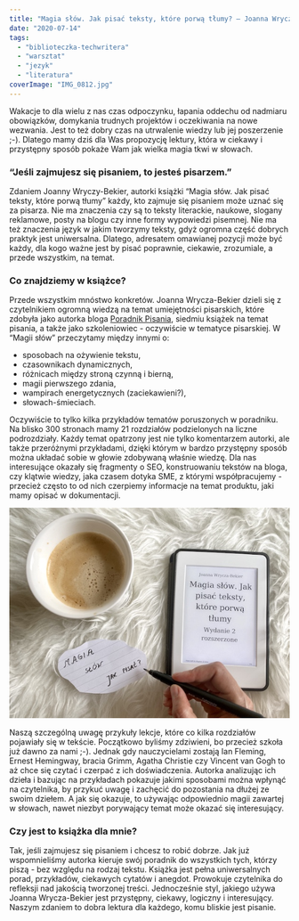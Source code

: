 ```yaml
---
title: "Magia słów. Jak pisać teksty, które porwą tłumy? – Joanna Wrycza-Bekier"
date: "2020-07-14"
tags:
  - "biblioteczka-techwritera"
  - "warsztat"
  - "jezyk"
  - "literatura"
coverImage: "IMG_0812.jpg"
---
```


Wakacje to dla wielu z nas czas odpoczynku, łapania oddechu od nadmiaru
obowiązków, domykania trudnych projektów i oczekiwania na nowe wezwania. Jest to
też dobry czas na utrwalenie wiedzy lub jej poszerzenie ;-). Dlatego mamy dziś
dla Was propozycję lektury, która w ciekawy i przystępny sposób pokaże Wam jak
wielka magia tkwi w słowach.

### “Jeśli zajmujesz się pisaniem, to jesteś pisarzem.”

Zdaniem Joanny Wryczy-Bekier, autorki książki “Magia słów. Jak pisać teksty,
które porwą tłumy” każdy, kto zajmuje się pisaniem może uznać się za pisarza.
Nie ma znaczenia czy są to teksty literackie, naukowe, slogany reklamowe, posty
na blogu czy inne formy wypowiedzi pisemnej. Nie ma też znaczenia język w jakim
tworzymy teksty, gdyż ogromna część dobrych praktyk jest uniwersalna. Dlatego,
adresatem omawianej pozycji może być każdy, dla kogo ważne jest by pisać
poprawnie, ciekawie, zrozumiale, a przede wszystkim, na temat.

### Co znajdziemy w książce?

Przede wszystkim mnóstwo konkretów. Joanna Wrycza-Bekier dzieli się z
czytelnikiem ogromną wiedzą na temat umiejętności pisarskich, które zdobyła jako
autorka bloga [Poradnik Pisania](http://poradnikpisania.pl/), siedmiu książek na
temat pisania, a także jako szkoleniowiec - oczywiście w tematyce pisarskiej. W
“Magii słów” przeczytamy między innymi o:

- sposobach na ożywienie tekstu,
- czasownikach dynamicznych,
- różnicach między stroną czynną i bierną,
- magii pierwszego zdania,
- wampirach energetycznych (zaciekawieni?),
- słowach-śmieciach.

Oczywiście to tylko kilka przykładów tematów poruszonych w poradniku. Na blisko
300 stronach mamy 21 rozdziałów podzielonych na liczne podrozdziały. Każdy temat
opatrzony jest nie tylko komentarzem autorki, ale także przeróżnymi przykładami,
dzięki którym w bardzo przystępny sposób można układać sobie w głowie zdobywaną
właśnie wiedzę. Dla nas interesujące okazały się fragmenty o SEO, konstruowaniu
tekstów na bloga, czy klątwie wiedzy, jaka czasem dotyka SME, z którymi
współpracujemy - przecież często to od nich czerpiemy informacje na temat
produktu, jaki mamy opisać w dokumentacji.

![](images/IMG_0813.jpg)

Naszą szczególną uwagę przykuły lekcje, które co kilka rozdziałów pojawiały się
w tekście. Początkowo byliśmy zdziwieni, bo przecież szkoła już dawno za nami
;-). Jednak gdy nauczycielami zostają Ian Fleming, Ernest Hemingway, bracia
Grimm, Agatha Christie czy Vincent van Gogh to aż chce się czytać i czerpać z
ich doświadczenia. Autorka analizując ich dzieła i bazując na przykładach
pokazuje jakimi sposobami można wpłynąć na czytelnika, by przykuć uwagę i
zachęcić do pozostania na dłużej ze swoim dziełem. A jak się okazuje, to
używając odpowiednio magii zawartej w słowach, nawet niezbyt porywający temat
może okazać się interesujący.

### Czy jest to książka dla mnie?

Tak, jeśli zajmujesz się pisaniem i chcesz to robić dobrze. Jak już
wspomnieliśmy autorka kieruje swój poradnik do wszystkich tych, którzy piszą -
bez względu na rodzaj tekstu. Książka jest pełna uniwersalnych porad,
przykładów, ciekawych cytatów i anegdot. Prowokuje czytelnika do refleksji nad
jakością tworzonej treści. Jednocześnie styl, jakiego używa Joanna Wrycza-Bekier
jest przystępny, ciekawy, logiczny i interesujący. Naszym zdaniem to dobra
lektura dla każdego, komu bliskie jest pisanie.
